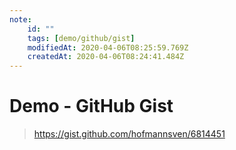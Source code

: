 ```yaml
---
note:
    id: ""
    tags: [demo/github/gist]
    modifiedAt: 2020-04-06T08:25:59.769Z
    createdAt: 2020-04-06T08:24:41.484Z
---
```

# Demo - GitHub Gist

> https://gist.github.com/hofmannsven/6814451

<!-- @crossnote.github_gist "url":"https://gist.github.com/hofmannsven/6814451" -->  


